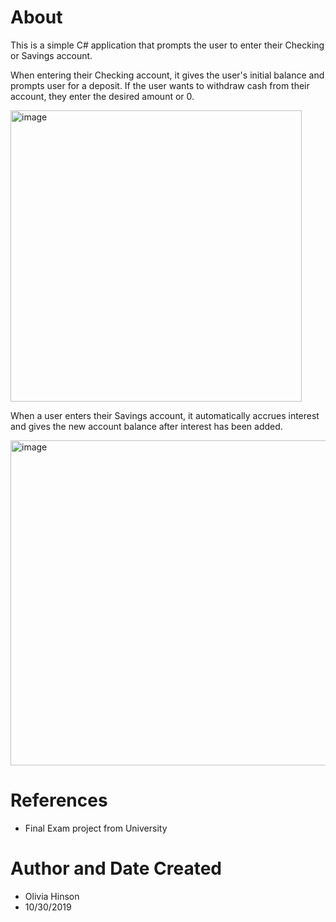 # About
This is a simple C# application that prompts the user to enter their Checking or Savings account. 

When entering their Checking account, it gives the user's initial balance and prompts user for a deposit. If the user wants to withdraw cash from their account, they enter the desired amount or 0. 

<img width="466" alt="image" src="https://github.com/ohinson01/Account/assets/69820358/20f89499-1b2e-4242-b2a7-a02c35335a4a">

When a user enters their Savings account, it automatically accrues interest and gives the new account balance after interest has been added. 

<img width="520" alt="image" src="https://github.com/ohinson01/Account/assets/69820358/f82b8491-a63a-4acf-8c93-db0226ef4d87">

# References
- Final Exam project from University
  
# Author and Date Created
- Olivia Hinson
- 10/30/2019
